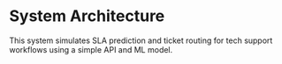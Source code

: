 # System Architecture

This system simulates SLA prediction and ticket routing for tech support workflows using a simple API and ML model.